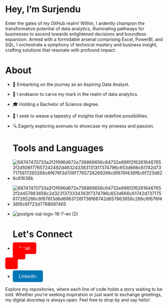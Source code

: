 # Hey, I’m Surjendu

Enter the gates of my GitHub realm! Within, I ardently champion the transformative potential of data analytics, illuminating pathways for businesses to ascend towards enlightened decisions and boundless expansion. Armed with a formidable arsenal comprising Excel, PowerBI, and SQL, I orchestrate a symphony of technical mastery and business insight, crafting solutions that resonate with profound impact.

# About

* 🌟 Embarking on the journey as an Aspiring Data Analyst.
* 🌱 I endeavor to carve my mark in the realm of data analytics.
* 🎓 Holding a Bachelor of Science degree.
* 💼 I seek to weave a tapestry of insights that redefine possibilities.
* 🔍 Eagerly exploring avenues to showcase my prowess and passion.

  # Tools and Languages
* ![68747470733a2f2f696d672e736869656c64732e696f2f62616467652f2d506f77657242492d4632433831313f7374796c653d666c61742d737175617265266c6f676f3d706f7765726269266c6f676f436f6c6f723d626c61636b](https://github.com/Surjendud4/Surjendud4/assets/168835348/5a8affca-1263-4557-bed8-540618f28978)

* ![68747470733a2f2f696d672e736869656c64732e696f2f62616467652f2d457863656c2d3231373334363f7374796c653d666c61742d737175617265266c6f676f3d6d6963726f736f66742d657863656c266c6f676f436f6c6f723d7768697465](https://github.com/Surjendud4/Surjendud4/assets/168835348/22a62a4a-76dd-45c8-b66d-7381fbbf0f57)

* ![postgre-sql-logo-16-7-en (2)](https://github.com/Surjendud4/Surjendud4/assets/168835348/8474936a-35b6-43ac-a30a-2d24a0b61508)

  # Let's Connect
  
* <a href="mailto:surjendud4@gmail.com" style="background-color: #FF0000; color: white; padding: 10px 20px; border-radius: 5px; text-decoration: none;">
  Email
</a>

* <a href="https://www.linkedin.com/in/surjendu-das-insight-architect" style="text-decoration: none;">
  <div style="background-color: #0077B5; color: white; padding: 10px 20px; border-radius: 5px; display: inline-block;">
    LinkedIn
  </div>
</a>

Explore my repositories, where each line of code holds a story waiting to be told. Whether you're seeking inspiration or just want to exchange greetings, my digital doorstep is always open. Feel free to drop by and say hello!




<!---
Surjendud4/Surjendud4 is a ✨ special ✨ repository because its `README.md` (this file) appears on your GitHub profile.
You can click the Preview link to take a look at your changes.
--->
